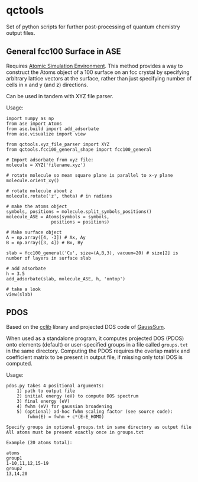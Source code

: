 # qctools

Set of python scripts for further post-processing of quantum chemistry output files. 

## General fcc100 Surface in ASE

Requires [Atomic Simulation Environment](https://wiki.fysik.dtu.dk/ase/). This method provides a way to construct the Atoms object of a 100 surface on an fcc crystal by specifying arbitrary lattice vectors at the surface, rather than just specifying number of cells in x and y (and z) directions.

Can  be used in tandem with XYZ file parser.

Usage:
```
import numpy as np
from ase import Atoms
from ase.build import add_adsorbate
from ase.visualize import view

from qctools.xyz_file_parser import XYZ
from qctools.fcc100_general_shape import fcc100_general

# Import adsorbate from xyz file:
molecule = XYZ('filename.xyz')

# rotate molecule so mean square plane is parallel to x-y plane
molecule.orient_xy()

# rotate molecule about z
molecule.rotate('z', theta) # in radians

# make the atoms object
symbols, positions = molecule.split_symbols_positions()
molecule_ASE = Atoms(symbols = symbols,
                 positions = positions)
                 
# Make surface object
A = np.array([4, -3]) # Ax, Ay
B = np.array([3, 4]) # Bx, By

slab = fcc100_general('Cu', size=(A,B,3), vacuum=20) # size[2] is number of layers in surface slab

# add adsorbate
h = 3.5
add_adsorbate(slab, molecule_ASE, h, 'ontop')

# take a look
view(slab)
```

## PDOS
Based on the [cclib](https://github.com/cclib/cclib) library and projected DOS code of [GaussSum](https://github.com/gausssum/gausssum). 

When used as a standalone program, it computes projected DOS (PDOS) onto elements (default) or user-specified groups in a file called `groups.txt` in the same directory. Computing the PDOS requires the overlap matrix and coefficient matrix to be present in output file, if missing only total DOS is computed.  

Usage:

```
pdos.py takes 4 positional arguments:
    1) path to output file 
    2) initial energy (eV) to compute DOS spectrum
    3) final energy (eV) 
    4) fwhm (eV) for gaussian broadening
    5) (optional) ad-hoc fwhm scaling factor (see source code):
        fwhm(E) = fwhm + c*(E-E_HOMO)

Specify groups in optional groups.txt in same directory as output file
All atoms must be present exactly once in groups.txt 

Example (20 atoms total):

atoms 
group1
1-10,11,12,15-19 
group2 
13,14,20
```
